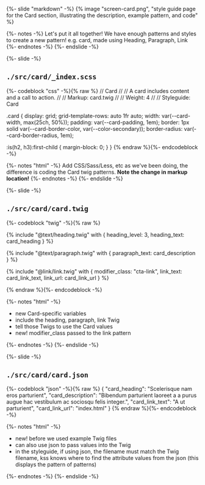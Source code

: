 {%- slide "markdown" -%}
{% image "screen-card.png", "style guide page for the Card section, illustrating the description, example pattern, and code" %}

{%- notes -%}
Let's put it all together! We have enough patterns and styles to create a new pattern! e.g. card, made using Heading, Paragraph, Link
{%- endnotes -%}
{%- endslide -%}



{%- slide -%}
<h2><code>./src/card/_index.scss</code></h2>

{%- codeblock "css" -%}{% raw %}
// Card
//
// A card includes content and a call to action.
//
// Markup: card.twig
//
// Weight: 4
//
// Styleguide: Card

.card {
  display: grid;
  grid-template-rows: auto 1fr auto;
  width: var(--card-width, max(25ch, 50%));
  padding: var(--card-padding, 1em);
  border: 1px solid var(--card-border-color, var(--color-secondary));
  border-radius: var(--card-border-radius, 1em);

  :is(h2, h3):first-child { margin-block: 0; }
}
{% endraw %}{%- endcodeblock -%}

{%- notes "html" -%}
Add CSS/Sass/Less, etc as we've been doing, the difference is coding the Card twig patterns. <b>Note the change in markup location!</b>
{%- endnotes -%}
{%- endslide -%}



{%- slide -%}
<h2><code>./src/card/card.twig</code></h2>

{%- codeblock "twig" -%}{% raw %}
<div class="card">
  {% include "@text/heading.twig" with {
    heading_level: 3,
    heading_text: card_heading
  } %}

  {% include "@text/paragraph.twig" with {
    paragraph_text: card_description
  } %}

  {% include "@link/link.twig" with {
    modifier_class: "cta-link",
    link_text: card_link_text,
    link_url: card_link_url
  } %}
</div>
{% endraw %}{%- endcodeblock -%}

{%- notes "html" -%}
<ul>
  <li>new Card-specific variables</li>
  <li>include the heading, paragraph, link Twig</li>
  <li>tell those Twigs to use the Card values</li>
  <li>new! modifier_class passed to the link pattern</li>
</ul>
{%- endnotes -%}
{%- endslide -%}



{%- slide -%}
<h2><code>./src/card/card.json</code></h2>

{%- codeblock "json" -%}{% raw %}
{
  "card_heading": "Scelerisque nam eros parturient",
  "card_description": "Bibendum parturient laoreet a a purus augue hac vestibulum ac sociosqu felis integer.",
  "card_link_text": "A ut parturient",
  "card_link_url": "index.html"
}
{% endraw %}{%- endcodeblock -%}

{%- notes "html" -%}
<ul>
  <li>new! before we used example Twig files</li>
  <li>can also use json to pass values into the Twig</li>
  <li>in the styleguide, if using json, the filename must match the Twig filename, kss knows where to find the attribute values from the json (this displays the pattern of patterns)</li>
</ul>
{%- endnotes -%}
{%- endslide -%}
